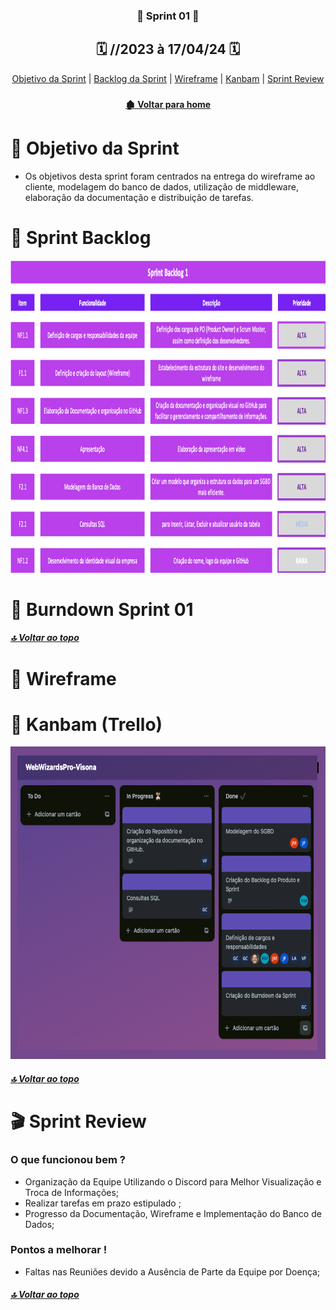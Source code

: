  <div  align="center">

### 📍 Sprint 01 📍

## 🗓️ //2023 à 17/04/24 🗓️

</div>
<div align="center"> 
<a  href="#dart-objetivo-da-sprint">Objetivo da Sprint</a> | 
<a  href="#triangular_flag_on_post-sprint-backlog">Backlog da Sprint</a> | 
<a  href="#page_facing_up-wireframe">Wireframe</a> | 
<a  href="#clipboard-kanbam-trello">Kanbam</a> | 
<a  href="#sprint-r">Sprint Review</a>
</div>

<div align="center">

### 

</div>

<div align="center">

#### [ 🏚️ Voltar para home](./README.md)

</div>

#  🤝 Objetivo da Sprint
<span id="dart-objetivo-da-sprint">
 
- Os objetivos desta sprint foram centrados na entrega do wireframe ao cliente, modelagem do banco de dados, utilização de middleware, elaboração da documentação e distribuição de tarefas.

# 🚧 Sprint Backlog
<span id="triangular_flag_on_post-sprint-backlog">
 <div align="center">
<img alt="WW" height="500" width="9999" src="./sprint01_backlog.png"> 
 </div>
 
# 📇 Burndown Sprint 01



##### [🔝 Voltar ao topo ](#dart-objetivo-da-sprint)

# 📝 Wireframe
<span id="page_facing_up-wireframe">

# 📝 Kanbam (Trello)
<span id="clipboard-kanbam-trello">
 <div>
<img alt="WW" height="500" width="700" src="./kanban_sprint01.png"> 
 </div>

##### [🔝 Voltar ao topo ](#dart-objetivo-da-sprint)

# 🎬 Sprint Review
<span id="sprint-r">
<h3>O que funcionou bem ? </h3>
 
- Organização da Equipe Utilizando o Discord para Melhor Visualização e Troca de Informações;
- Realizar tarefas em prazo estipulado ;
- Progresso da Documentação, Wireframe e Implementação do Banco de Dados;

<h3>Pontos a melhorar !</h3>

- Faltas nas Reuniões devido a Ausência de Parte da Equipe por Doença;






##### [🔝 Voltar ao topo ](#dart-objetivo-da-sprint)
